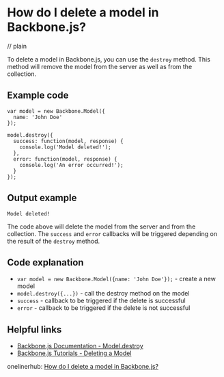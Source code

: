 # How do I delete a model in Backbone.js?
// plain

To delete a model in Backbone.js, you can use the `destroy` method. This method will remove the model from the server as well as from the collection.

## Example code

```
var model = new Backbone.Model({
  name: 'John Doe'
});

model.destroy({
  success: function(model, response) {
    console.log('Model deleted!');
  },
  error: function(model, response) {
    console.log('An error occurred!');
  }
});
```
## Output example
 `Model deleted!`

The code above will delete the model from the server and from the collection. The `success` and `error` callbacks will be triggered depending on the result of the `destroy` method.

## Code explanation

- `var model = new Backbone.Model({name: 'John Doe'});` - create a new model
- `model.destroy({...})` - call the destroy method on the model
- `success` - callback to be triggered if the delete is successful
- `error` - callback to be triggered if the delete is not successful

## Helpful links
- [Backbone.js Documentation - Model.destroy](http://backbonejs.org/#Model-destroy)
- [Backbone.js Tutorials - Deleting a Model](https://www.tutorialspoint.com/backbonejs/backbonejs_deleting_a_model.htm)

onelinerhub: [How do I delete a model in Backbone.js?](https://onelinerhub.com/backbone.js/how-do-i-delete-a-model-in-backbone-js)